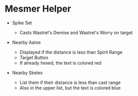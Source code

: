 # Mesmer Helper

- Spike Set
    - Casts Wastrel's Demise and Wastrel's Worry on target


- Nearby Aatxe
    - Displayed if the distance is less than Spirit Range
    - Target Button
    - If already hexed, the text is colored red


- Nearby Skeles
    - List them if their distance is less than cast range
    - Also in the upper list, but the text is colored blue
